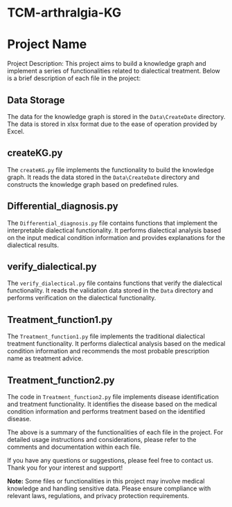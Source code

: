 # TCM-arthralgia-KG
# Project Name

Project Description: This project aims to build a knowledge graph and implement a series of functionalities related to dialectical treatment. Below is a brief description of each file in the project:

## Data Storage

The data for the knowledge graph is stored in the `Data\CreateDate` directory. The data is stored in xlsx format due to the ease of operation provided by Excel.

## createKG.py

The `createKG.py` file implements the functionality to build the knowledge graph. It reads the data stored in the `Data\CreateDate` directory and constructs the knowledge graph based on predefined rules.

## Differential_diagnosis.py

The `Differential_diagnosis.py` file contains functions that implement the interpretable dialectical functionality. It performs dialectical analysis based on the input medical condition information and provides explanations for the dialectical results.

## verify_dialectical.py

The `verify_dialectical.py` file contains functions that verify the dialectical functionality. It reads the validation data stored in the `Data` directory and performs verification on the dialectical functionality.

## Treatment_function1.py

The `Treatment_function1.py` file implements the traditional dialectical treatment functionality. It performs dialectical analysis based on the medical condition information and recommends the most probable prescription name as treatment advice.

## Treatment_function2.py

The code in `Treatment_function2.py` file implements disease identification and treatment functionality. It identifies the disease based on the medical condition information and performs treatment based on the identified disease.

The above is a summary of the functionalities of each file in the project. For detailed usage instructions and considerations, please refer to the comments and documentation within each file.

If you have any questions or suggestions, please feel free to contact us. Thank you for your interest and support!

**Note:** Some files or functionalities in this project may involve medical knowledge and handling sensitive data. Please ensure compliance with relevant laws, regulations, and privacy protection requirements.
